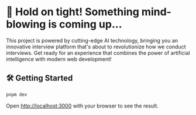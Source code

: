 # 🚀 Hold on tight! Something mind-blowing is coming up...

This project is powered by cutting-edge AI technology, bringing you an innovative interview platform that's about to revolutionize how we conduct interviews. Get ready for an experience that combines the power of artificial intelligence with modern web development!

## 🛠️ Getting Started

```bash
pnpm dev
```

Open [http://localhost:3000](http://localhost:3000) with your browser to see the result.
